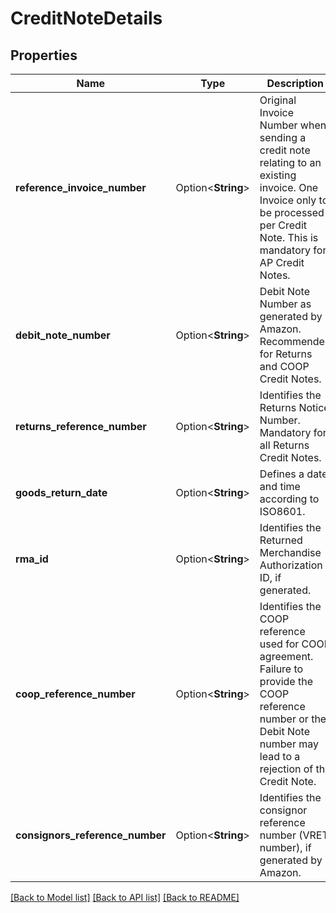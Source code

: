# CreditNoteDetails

## Properties

Name | Type | Description | Notes
------------ | ------------- | ------------- | -------------
**reference_invoice_number** | Option<**String**> | Original Invoice Number when sending a credit note relating to an existing invoice. One Invoice only to be processed per Credit Note. This is mandatory for AP Credit Notes. | [optional]
**debit_note_number** | Option<**String**> | Debit Note Number as generated by Amazon. Recommended for Returns and COOP Credit Notes. | [optional]
**returns_reference_number** | Option<**String**> | Identifies the Returns Notice Number. Mandatory for all Returns Credit Notes. | [optional]
**goods_return_date** | Option<**String**> | Defines a date and time according to ISO8601. | [optional]
**rma_id** | Option<**String**> | Identifies the Returned Merchandise Authorization ID, if generated. | [optional]
**coop_reference_number** | Option<**String**> | Identifies the COOP reference used for COOP agreement. Failure to provide the COOP reference number or the Debit Note number may lead to a rejection of the Credit Note. | [optional]
**consignors_reference_number** | Option<**String**> | Identifies the consignor reference number (VRET number), if generated by Amazon. | [optional]

[[Back to Model list]](../README.md#documentation-for-models) [[Back to API list]](../README.md#documentation-for-api-endpoints) [[Back to README]](../README.md)


